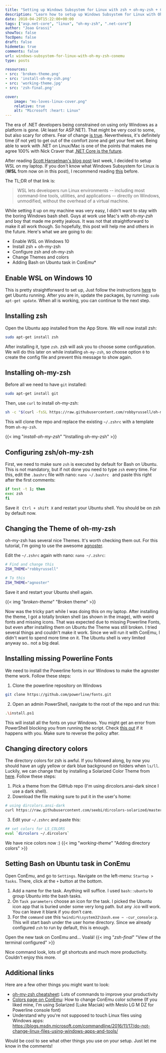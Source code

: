 ```yaml
---
title: "Setting up Windows Subsystem for Linux with zsh + oh-my-zsh + ConEmu"
description: "Learn how to setup up Windows Subsystem for Linux with Oh My Zsh and ConEmu plus some cool themes and colors!"
date: 2018-04-29T15:22:00+00:00
tags: ["asp.net-core", "linux", "oh-my-zsh", ".net-core"]
author: "Joao Grassi"
showToc: false
TocOpen: false
draft: false
hidemeta: true
comments: false
url: windows-subsystem-for-linux-with-oh-my-zsh-conemu
type: posts

resources:
- src: 'broken-theme.png'
- src: 'install-oh-my-zsh.png'
- src: 'working-theme.jpg'
- src: 'zsh-final.png'

cover:
    image: "ms-loves-linux-cover.png"
    relative: true
    alt: "Microsoft :heart: Linux"
---
```


The era of .NET developers being constrained on using only Windows as a platform is gone. (At least for ASP.NET). That might be very cool to some, but also scary for others. Fear of change [is true](https://www.huffingtonpost.com/heidi-grant-halvorson-phd/why-we-dont-like-change_b_1072702.html). Nevertheless, it's definitely time (if not yet) to get out of the comfort zone and get your feet wet. Being able to work with .NET on Linux/Mac is one of the points that makes me agree 100% with Nick Craver that [.NET Core is the future](https://twitter.com/Nick_Craver/status/990317621559156736).

After reading [Scott Hanselman's blog post](https://www.hanselman.com/blog/SettingUpAShinyDevelopmentEnvironmentWithinLinuxOnWindows10.aspx) last week, I decided to setup WSL on my laptop. If you don't know what Windows Subsystem for Linux is (**WSL** from now on in this post), I recommend reading [this](https://docs.microsoft.com/en-us/windows/wsl/about/) before.

The TL;DR of that link is: 
> WSL lets developers run Linux environments -- including most command-line tools, utilities, and applications -- directly on Windows, unmodified, without the overhead of a virtual machine.
> 

While setting it up on my machine was very easy, I didn't want to stay with the boring Windows bash shell. Guys at work use Mac's with *oh-my-zsh* and boy that made me pretty jealous. It was not that straightforward to make it all work though. So hopefully, this post will help me and others in the future. Here's what we are going to do:

* Enable WSL on Windows 10
* Install zsh + oh-my-zsh
* Configure zsh and oh-my-zsh
* Change Themes and colors
* Adding Bash on Ubuntu task in ConEmu* 

## Enable WSL on Windows 10

This is pretty straightforward to set up, Just follow the instructions [here](https://docs.microsoft.com/en-us/windows/wsl/install-win10) to get Ubuntu running. After you are in, update the packages, by running:  `sudo apt-get update`. When all is working, you can continue to the next step.

## Installing zsh

Open the Ubuntu app installed from the App Store. We will now install zsh:

```bash
sudo apt-get install zsh
```

After installing it, type `zsh`. zsh will ask you to choose some configuration. We will do this later on while installing `oh-my-zsh`, so choose option `0` to create the config file and prevent this message to show again.

## Installing oh-my-zsh

Before all we need to have `git` installed:

```bash
sudo apt-get install git
```

Then, use `curl` to install oh-my-zsh:

```bash
sh -c "$(curl -fsSL https://raw.githubusercontent.com/robbyrussell/oh-my-zsh/master/tools/install.sh)"
```

This will clone the repo and replace the existing `~/.zshrc` with a template from `oh-my-zsh`.

{{< img "*install-oh-my-zsh*" "Installing oh-my-zsh" >}}

## Configuring zsh/oh-my-zsh

First, we need to make sure `zsh` is executed by default for Bash on Ubuntu. This is not mandatory, but if not done you need to type `zsh` every time. For this, edit the `.bashrc` file with nano: `nano ~/.bashrc ` and paste this right after the first comments:


```bash
if test -t 1; then
exec zsh
fi
```

Save it ` Ctrl + shift X` and restart your Ubuntu shell. You should be on zsh by default now.

## Changing the Theme of oh-my-zsh

oh-my-zsh has several nice Themes. It's worth checking them out. For this tutorial, I'm going to use the awesome [agnoster](https://github.com/agnoster/agnoster-zsh-theme). 

Edit the `~/.zshrc` again with nano: `nano ~/.zshrc`:

```bash
# Find and change this
ZSH_THEME="robbyrussell"

# To this
ZSH_THEME="agnoster"
```

Save it and restart your Ubuntu shell again. 

{{< img "*broken-theme*" "Broken theme" >}}

Now was the tricky part while I was doing this on my laptop. After installing the theme, I got a totally broken shell (as shown in the image), with weird fonts and missing icons. That was expected due to missing Powerline Fonts, but even after installing them on Ubuntu the Theme was still broken. I tried several things and couldn't make it work. Since we will run it with ConEmu, I didn't want to spend more time on it. The Ubuntu shell is very limited anyway so.. not a big deal.

## Installing missing Powerline Fonts

We need to install the Powerline fonts in our Windows to make the agnoster theme work. Follow these steps:

1. Clone the powerline repository on Windows

```bash
git clone https://github.com/powerline/fonts.git
```

2. Open an admin PowerShell, navigate to the root of the repo and run this:

```bash
.\install.ps1
```

This will install all the fonts on your Windows. You might get an error from PowerShell blocking you from running the script. Check [this out](https://stackoverflow.com/questions/4037939/powershell-says-execution-of-scripts-is-disabled-on-this-system) if it happens with you. Make sure to reverse the policy after.

## Changing directory colors

The directory colors for zsh is awful. If you followed along, by now you should have an ugly yellow or dark blue background on folders when `ls/ll`. Luckily, we can change that by installing a Solarized Color Theme from [here](https://github.com/seebi/dircolors-solarized). Follow these steps:

1. Pick a theme from the GitHub repo (I'm using dircolors.ansi-dark since I use a dark shell).
2. Download the file making sure to put it in the user's home:

```bash
# using dircolors.ansi-dark
curl https://raw.githubusercontent.com/seebi/dircolors-solarized/master/dircolors.ansi-dark --output ~/.dircolors
```

3. Edit your `~/.zshrc` and paste this:

```bash
## set colors for LS_COLORS
eval `dircolors ~/.dircolors`
```
    
We have nice colors now :)
{{< img "*working-theme*" "Adding directory colors" >}}

## Setting Bash on Ubuntu task in ConEmu

Open ConEmu, and go to `Settings`. Navigate on the left-menu: `Startup > Tasks`. There, click at the `+` button at the bottom.

1. Add a name for the task. Anything will suffice. I used `bash::ubuntu` to group Ubuntu into the bash tasks.
2. On `Task parameters` choose an icon for the task. I picked the Ubuntu icon app that is buried under some very long path. but any .ico will work. You can leave it blank if you don't care.
3. For the `command` use this `%windir%\system32\bash.exe ~ -cur_console:p`. This will start bash under the user home directory. Since we already configured `zsh` to run by default, this is enough.

Open the new task on ConEmu and... Voalá!
{{< img "*zsh-final*" "View of the terminal configured" >}}

Nice command look, lots of git shortcuts and much more productivity. Couldn't enjoy this more.

## Additional links

Here are a few other things you might want to look:

* [oh-my-zsh cheatsheet](https://github.com/robbyrussell/oh-my-zsh/wiki/Cheatsheet): Lots of commands to improve your productivity
* [Colors page on ConEmu](https://conemu.github.io/en/SettingsColors.html): How to change ConEmu color scheme (If you liked mine, I'm using Solarized (Luke Maciak) with Meslo LG M DZ for Powerline console font)
* Understand why you're not supposed to touch Linux files using Windows apps: https://blogs.msdn.microsoft.com/commandline/2016/11/17/do-not-change-linux-files-using-windows-apps-and-tools/

Would be cool to see what other things you use on your setup. Just let me know in the comments! 
